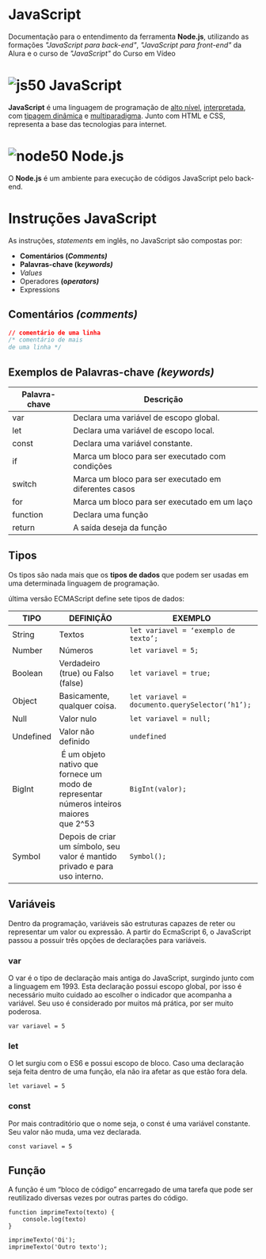 # JavaScript

Documentação para o entendimento da ferramenta **Node.js**, utilizando as formações _"JavaScript para back-end"_, _"JavaScript para front-end"_ da Alura e o curso de _"JavaScript"_ do Curso em Vídeo

# ![js50](https://user-images.githubusercontent.com/106445418/181271387-358960f0-a87b-4a7f-bd19-39f36deac11f.png) JavaScript
**JavaScript** é uma linguagem de programação de [alto nível](https://github.com/felipemadu13/Alura_JavaScript_Back_End/blob/ad6b300ce71c89492671876dfe1156989de5300a/alto_nivel.md), [interpretada](https://github.com/felipemadu13/Alura_JavaScript_Back_End/blob/dc89de7426c8ede4bf988eac1b3f26b48819441d/interpretada.md), com [tipagem dinâmica](https://github.com/felipemadu13/Alura_JavaScript_Back_End/blob/c10e44f7c1e049e3784f0f5fdcfe9795e0be6a56/tipagem.md) e [multiparadigma](https://github.com/felipemadu13/Alura_JavaScript_Back_End/blob/c195a07b668a299afe279dace7d42338068669c5/multiparadigma.md). Junto com HTML e CSS, representa a base das tecnologias para internet.
 
# ![node50](https://user-images.githubusercontent.com/106445418/181272395-b4ca04e1-bb01-427b-ad38-dfb92a4ebe05.png) Node.js
O **Node.js** é um ambiente para execução de códigos JavaScript pelo back-end.

# Instruções JavaScript

As instruções, *statements* em inglês, no JavaScript são compostas por:

- **Comentários (*Comments)***
- **Palavras-chave (k*eywords)***
- *Values*
- Operadores **(o*perators)***
- Expressions

## Comentários *(comments)* ##

```css
// comentário de uma linha
/* comentário de mais 
de uma linha */
```

## Exemplos de Palavras-chave *(keywords)* ##

| Palavra-chave | Descrição |
| --- | --- |
| var | Declara uma variável de escopo global. |
| let | Declara uma variável de escopo local. |
| const | Declara uma variável constante. |
| if | Marca um bloco para ser executado com condições |
| switch | Marca um bloco  para ser executado em diferentes casos |
| for | Marca um bloco para ser executado em um laço |
| function | Declara uma função |
| return | A saída deseja da função |

## Tipos ##
Os tipos são nada mais que os **tipos de dados** que podem ser usadas em uma determinada linguagem de programação.

 última versão ECMAScript define sete tipos de dados:
 
 | TIPO | DEFINIÇÃO | EXEMPLO |
| --- | --- | --- |
| String | Textos | `let variavel = ‘exemplo de texto’; `|
| Number | Números | `let variavel = 5;` |
| Boolean | Verdadeiro (true) ou Falso (false) | `let variavel = true;` |
| Object | Basicamente, qualquer coisa. | `let variavel = documento.querySelector(’h1’);` |
| Null | Valor nulo | `let variavel = null;` |
| Undefined | Valor não definido | `undefined` |
| BigInt |  É um objeto nativo que fornece um modo de representar números inteiros maiores que 2^53 | `BigInt(valor);` |
| Symbol | Depois de criar um símbolo, seu valor é mantido privado e para uso interno. | `Symbol();` |

## Variáveis ##

Dentro da programação, variáveis são estruturas capazes de reter ou representar um valor ou expressão.  A partir do EcmaScript 6, o JavaScript passou a possuir três opções de declarações para variáveis.

### var ###
O var é o tipo de declaração mais antiga do JavaScript, surgindo junto com a linguagem em 1993. Esta declaração possui escopo global, por isso é necessário muito cuidado ao escolher o indicador que acompanha a variável. Seu uso é considerado por muitos má prática, por ser muito poderosa.

`var variavel = 5`

### let ###
O let surgiu com o ES6 e possui escopo de bloco. Caso uma declaração seja feita dentro de uma função, ela não ira afetar as que estão fora dela.

`let variavel = 5`

### const ###
Por mais contraditório que o nome seja, o const é uma variável constante. Seu valor não muda, uma vez declarada.

`const variavel = 5`

## Função ##

A função é um “bloco de código”  encarregado de uma tarefa que pode ser reutilizado diversas vezes por outras partes do código.

```
function imprimeTexto(texto) {
    console.log(texto)
}

imprimeTexto('Oi');
imprimeTexto('Outro texto');
```

